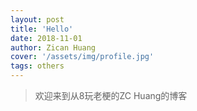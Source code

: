 ```yaml
---
layout: post
title: 'Hello'
date: 2018-11-01
author: Zican Huang
cover: '/assets/img/profile.jpg'
tags: others
---
```


> 欢迎来到从8玩老梗的ZC Huang的博客
